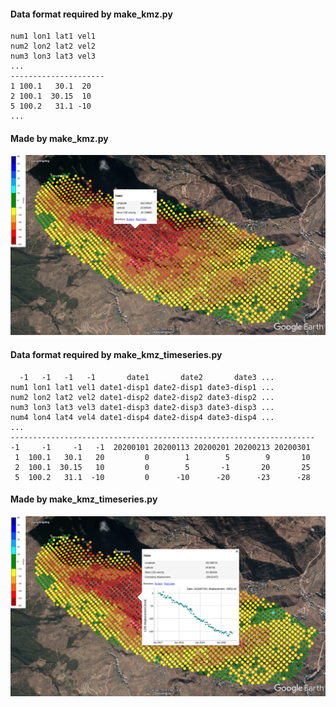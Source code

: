 #### Data format required by make_kmz.py
```
num1 lon1 lat1 vel1
num2 lon2 lat2 vel2
num3 lon3 lat3 vel3
...
---------------------
1 100.1   30.1  20
2 100.1  30.15  10
5 100.2   31.1 -10
...
```

#### Made by make_kmz.py

![velocity](./../Pictures/vel_cut.png)

#### Data format required by make_kmz_timeseries.py
```
  -1   -1   -1   -1       date1       date2       date3 ...
num1 lon1 lat1 vel1 date1-disp1 date2-disp1 date3-disp1 ...
num2 lon2 lat2 vel2 date1-disp2 date2-disp2 date3-disp2 ...
num3 lon3 lat3 vel3 date1-disp3 date2-disp3 date3-disp3 ...
num4 lon4 lat4 vel4 date1-disp4 date2-disp4 date3-disp4 ...
...
--------------------------------------------------------------------
-1     -1     -1   -1  20200101 20200113 20200201 20200213 20200301
 1  100.1   30.1   20         0        1        5        9       10
 2  100.1  30.15   10         0        5       -1       20       25
 5  100.2   31.1  -10         0      -10      -20      -23      -28
```

#### Made by make_kmz_timeseries.py

![velocity+timeseries](./../Pictures/ts_cut.png)